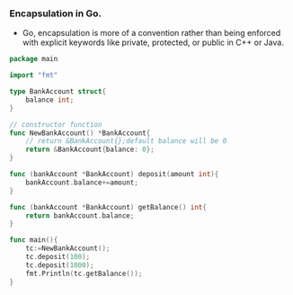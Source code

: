 ### Encapsulation in Go.
* Go, encapsulation is more of a convention rather than being enforced with explicit keywords like private, protected, or public in C++ or Java.
```go
package main

import "fmt"

type BankAccount struct{
	balance int;
}

// constructor function
func NewBankAccount() *BankAccount{
	// return &BankAccount{};default balance will be 0
	return &BankAccount{balance: 0};
}

func (bankAccount *BankAccount) deposit(amount int){
	bankAccount.balance+=amount;
}

func (bankAccount *BankAccount) getBalance() int{
	return bankAccount.balance;
}

func main(){
	tc:=NewBankAccount();
	tc.deposit(100);
	tc.deposit(1000);
	fmt.Println(tc.getBalance());
}
```
